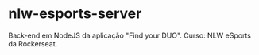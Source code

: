 # nlw-esports-server
Back-end em NodeJS da aplicação "Find your DUO". Curso: NLW eSports da Rockerseat.
